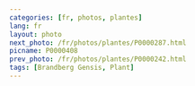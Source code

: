 ```yaml
---
categories: [fr, photos, plantes]
lang: fr
layout: photo
next_photo: /fr/photos/plantes/P0000287.html
picname: P0000408
prev_photo: /fr/photos/plantes/P0000242.html
tags: [Brandberg Gensis, Plant]
---
```

